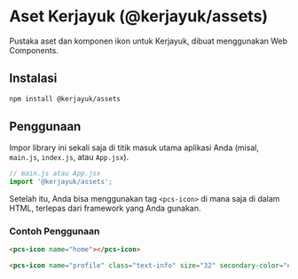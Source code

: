 # Aset Kerjayuk (@kerjayuk/assets)

Pustaka aset dan komponen ikon untuk Kerjayuk, dibuat menggunakan Web Components.

## Instalasi

```bash
npm install @kerjayuk/assets
```

## Penggunaan

Impor library ini sekali saja di titik masuk utama aplikasi Anda (misal, `main.js`, `index.js`, atau `App.jsx`).

```javascript
// main.js atau App.jsx
import '@kerjayuk/assets';
```

Setelah itu, Anda bisa menggunakan tag `<pcs-icon>` di mana saja di dalam HTML, terlepas dari framework yang Anda gunakan.

### Contoh Penggunaan

```html
<pcs-icon name="home"></pcs-icon>

<pcs-icon name="profile" class="text-info" size="32" secondary-color="#FFD700"></pcs-icon>
```